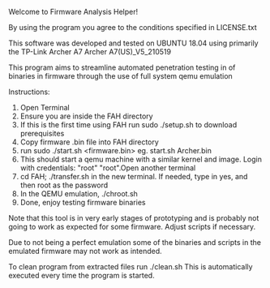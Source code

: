 Welcome to Firmware Analysis Helper!

By using the program you agree to the conditions specified in LICENSE.txt

This software was developed and tested on UBUNTU 18.04 using primarily the TP-Link Archer A7 Archer A7(US)_V5_210519 

This program aims to streamline automated penetration testing in of binaries in firmware through the use of full system qemu emulation

Instructions:
1) Open Terminal
2) Ensure you are inside the FAH directory
4) If this is the first time using FAH run sudo ./setup.sh to download prerequisites
3) Copy firmware .bin file into FAH directory
4) run sudo ./start.sh <firmware.bin>    eg. start.sh Archer.bin
5) This should start a qemu machine with a similar kernel and image. Login with credentials: "root" "root".Open another terminal
6) cd FAH; ./transfer.sh in the new terminal. If needed, type in yes, and then root as the password
7) In the QEMU emulation, ./chroot.sh
8) Done, enjoy testing firmware binaries



Note that this tool is in very early stages of prototyping and is probably not going to work as expected for some firmware. Adjust scripts if necessary.

Due to not being a perfect emulation some of the binaries and scripts in the emulated firmware may not work as intended. 

To clean program from extracted files run ./clean.sh This is automatically executed every time the program is started.

